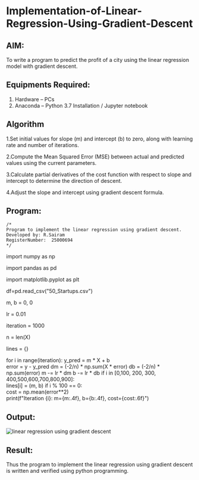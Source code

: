 # Implementation-of-Linear-Regression-Using-Gradient-Descent

## AIM:
To write a program to predict the profit of a city using the linear regression model with gradient descent.

## Equipments Required:
1. Hardware – PCs
2. Anaconda – Python 3.7 Installation / Jupyter notebook

## Algorithm
1.Set initial values for slope (m) and intercept (b) to zero, along with learning rate and number of iterations.

2.Compute the Mean Squared Error (MSE) between actual and predicted values using the current parameters.

3.Calculate partial derivatives of the cost function with respect to slope and intercept to determine the direction of descent.

4.Adjust the slope and intercept using gradient descent formula.

## Program:
```
/*
Program to implement the linear regression using gradient descent.
Developed by: R.Sairam
RegisterNumber:  25000694
*/
```

import numpy as np

import pandas as pd

import matplotlib.pyplot as plt

df=pd.read_csv("50_Startups.csv")

m, b = 0, 0

lr = 0.01

iteration = 1000

n = len(X)

lines = {}

for i in range(iteration):
    y_pred = m * X + b    
    error = y - y_pred
    dm = (-2/n) * np.sum(X * error)
    db = (-2/n) * np.sum(error)
    m -= lr * dm
    b -= lr * db
    if i in [0,100, 200, 300, 400,500,600,700,800,900]:                
        lines[i] = (m, b)
    if i % 100 == 0:  
        cost = np.mean(error**2)<br>
        print(f"Iteration {i}: m={m:.4f}, b={b:.4f}, cost={cost:.6f}")
        




## Output:
![linear regression using gradient descent](sam.png)


## Result:
Thus the program to implement the linear regression using gradient descent is written and verified using python programming.
